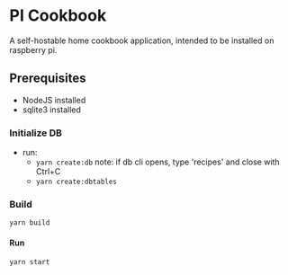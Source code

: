 # PI Cookbook

A self-hostable home cookbook application, intended to be installed on raspberry pi.

## Prerequisites

- NodeJS installed
- sqlite3 installed

### Initialize DB

- run: 
    - `yarn create:db` note: if db cli opens, type 'recipes' and close with Ctrl+C
    - `yarn create:dbtables`

### Build

`yarn build`

#### Run

`yarn start`
